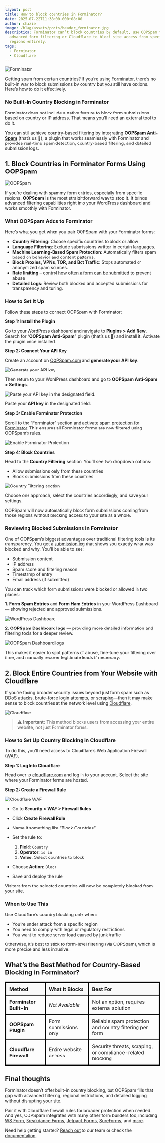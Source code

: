 ```yaml
---
layout: post
title: How to block countries in Forminator?
date: 2025-07-22T11:38:00.000+08:00
author: chazie
image: /blog/assets/posts/header_forminator.jpg
description: Forminator can’t block countries by default, use OOPSpam for
  advanced form filtering or Cloudflare to block site access from specific
  regions entirely.
tags:
  - Forminator
  - Cloudflare
---
```

![Forminator](/blog/assets/posts/formidable-forms-home.png "Forminator")

Getting spam from certain countries? If you’re using [Forminator](https://wordpress.org/plugins/forminator/), there’s no built-in way to block submissions by country but you still have options. Here’s how to do it effectively.

### **No Built-In Country Blocking in Forminator**

Forminator does not include a native feature to block form submissions based on country or IP address. That means you’ll need an external tool to do it.

You can still achieve country-based filtering by integrating **[OOPSpam Anti-Spam](https://wordpress.org/plugins/oopspam-anti-spam/)** (that’s us 👋), a plugin that works seamlessly with Forminator and provides real-time spam detection, country-based filtering, and detailed submission logs.

## **1. Block Countries in Forminator Forms Using OOPSpam**

![OOPSpam](/blog/assets/posts/oopspam-anti-spam-overview.png "OOPSpam")

If you’re dealing with spammy form entries, especially from specific regions, **[OOPSpam](https://www.oopspam.com/)** is the most straightforward way to stop it. It brings advanced filtering capabilities right into your WordPress dashboard and works smoothly with Forminator.

### **What OOPSpam Adds to Forminator**

Here’s what you get when you pair OOPSpam with your Forminator forms:

* **Country Filtering**: Choose specific countries to block or allow.
* **Language Filtering**: Exclude submissions written in certain languages.
* **Machine Learning-Based Spam Protection**: Automatically filters spam based on behavior and content patterns.
* **Block Proxies, VPNs, TOR, and Bot Traffic**: Stops automated or anonymized spam sources.
* **Rate limiting** – control [how often a form can be submitted](https://www.oopspam.com/blog/protecting-forms-with-rate-limiting-in-wordpress-using-oopspam) to prevent abuse
* **Detailed Logs**: Review both blocked and accepted submissions for transparency and tuning.

### **How to Set It Up**

Follow these steps to connect [OOPSpam with Forminator](https://www.oopspam.com/integrations/spam-protection-for-formidable):

**Step 1: Install the Plugin**

Go to your WordPress dashboard and navigate to **Plugins > Add New**. Search for “**OOPSpam Anti-Spam**” plugin (that’s us 👋) and install it. Activate the plugin once installed.

**Step 2: Connect Your API Key**

Create an account on [OOPSpam.com](https://app.oopspam.com/Identity/Account/Register) and **generate your API key**.

![Generate your API key](/blog/assets/posts/oopspam-dashboard-api.png "Generate your API key")

![](<>)Then return to your WordPress dashboard and go to **OOPSpam Anti-Spam > Settings**.

![Paste your API key in the designated field.](/blog/assets/posts/oopspam-api-key.png "Paste your API key in the designated field.")

![](<>)Paste your **API key** in the designated field.

**Step 3: Enable Forminator Protection**

Scroll to the “Forminator” section and activate [spam protection for Forminator](https://www.oopspam.com/blog/spam-protection-for-formidable). This ensures all Forminator forms are now filtered using OOPSpam’s rules.

![Enable Forminator Protection](/blog/assets/posts/formidable-forms-spam-protection.png "Enable Forminator Protection")

![](<>)**Step 4: Block Countries**

Head to the **Country Filtering** section. You’ll see two dropdown options:

* Allow submissions only from these countries
* Block submissions from these countries

![Country Filtering section](/blog/assets/posts/country-filtering-settings.png "Country Filtering section")

![](<>)Choose one approach, select the countries accordingly, and save your settings.

OOPSpam will now automatically block form submissions coming from those regions without blocking access to your site as a whole.

### **Reviewing Blocked Submissions in Forminator**

One of OOPSpam’s biggest advantages over traditional filtering tools is its transparency. You get a [submission log](https://help.oopspam.com/wordpress/form-entries/) that shows you exactly what was blocked and why. You’ll be able to see:

* Submission content
* IP address
* Spam score and filtering reason
* Timestamp of entry
* Email address (if submitted)

You can track which form submissions were blocked or allowed in two places:

**1. Form Spam Entries** and **Form Ham Entries** in your WordPress Dashboard — showing rejected and approved submissions.

![WordPress Dashboard ](/blog/assets/posts/form-spam-entries-oopspam.png "WordPress Dashboard ")

![](<>)**2. OOPSpam Dashboard logs** — providing more detailed information and filtering tools for a deeper review.

![OOPSpam Dashboard logs](/blog/assets/posts/screenshot-1.png "OOPSpam Dashboard logs")

![](<>)This makes it easier to spot patterns of abuse, fine-tune your filtering over time, and manually recover legitimate leads if necessary.

## **2. Block Entire Countries from Your Website with Cloudflare**

If you’re facing broader security issues beyond just form spam such as DDoS attacks, brute-force login attempts, or scraping—then it may make sense to block countries at the network level using [Cloudflare](https://www.cloudflare.com/).

![Cloudflare](/blog/assets/posts/cloudflare-homepage.png "Cloudflare")

> ![](<>)⚠️ **Important:** This method blocks users from accessing your entire website, not just Forminator forms.

### **How to Set Up Country Blocking in Cloudflare**

To do this, you’ll need access to Cloudflare’s Web Application Firewall ([WAF](https://www.cloudflare.com/application-services/products/waf/)).

**Step 1: Log Into Cloudflare**

Head over to [cloudflare.com](https://dash.cloudflare.com/login) and log in to your account. Select the site where your Forminator forms are hosted.

**Step 2: Create a Firewall Rule**

![Cloudflare WAF](/blog/assets/posts/blocking-countries-in-cloudflare.png "Cloudflare WAF")

* ![](<>)Go to **Security > WAF > Firewall Rules**
* Click **Create Firewall Rule**
* Name it something like “Block Countries”
* Set the rule to:

  1. **Field**: `Country`
  2. **Operator**: `is in`
  3. **Value**: Select countries to block
* Choose **Action**: `Block`
* Save and deploy the rule

Visitors from the selected countries will now be completely blocked from your site.

### **When to Use This**

Use Cloudflare’s country blocking only when:

* You’re under attack from a specific region
* You need to comply with legal or regulatory restrictions
* You want to reduce server load caused by junk traffic

Otherwise, it’s best to stick to form-level filtering (via OOPSpam), which is more precise and less intrusive.

## **What’s the Best Method for Country-Based Blocking in Forminator?**

<style>
  table {
    border: 2px solid black;
    border-collapse: collapse;
    width: 100%;
  }
  th, td {
    border: 2px solid black;
    padding: 10px;
    text-align: left;
  }
  th {
    background-color: #f9f9f9;
    font-weight: bold;
  }
  td:first-child {
    font-weight: bold;
  }
  .italic {
    font-style: italic;
  }
</style>

<table>
  <thead>
    <tr>
      <th>Method</th>
      <th>What It Blocks</th>
      <th>Best For</th>
    </tr>
  </thead>
  <tbody>
    <tr>
      <td>Forminator Built-In</td>
      <td class="italic">Not Available</td>
      <td>Not an option, requires external solution</td>
    </tr>
    <tr>
      <td>OOPSpam Plugin</td>
      <td>Form submissions only</td>
      <td>Reliable spam protection and country filtering per form</td>
    </tr>
    <tr>
      <td>Cloudflare Firewall</td>
      <td>Entire website access</td>
      <td>Security threats, scraping, or compliance-related blocking</td>
    </tr>
  </tbody>
</table>

## **Final thoughts**

Forminator doesn’t offer built-in country blocking, but OOPSpam fills that gap with advanced filtering, regional restrictions, and detailed logging without disrupting your site.

Pair it with Cloudflare firewall rules for broader protection when needed. And yes, OOPSpam integrates with many other form builders too, including [WS Form](https://www.oopspam.com/blog/how-to-block-countries-in-ws-form), [Breakdance Forms](https://www.oopspam.com/blog/how-to-block-countries-in-breakdance-forms), [Jetpack Forms](https://www.oopspam.com/blog/how-to-block-countries-in-jetpack-forms), [SureForms](https://www.oopspam.com/blog/how-to-block-countries-in-sureforms), and [more](https://wordpress.org/plugins/oopspam-anti-spam/).

Need help getting started? [Reach out](https://www.oopspam.com/#contact) to our team or check the [documentation](https://www.oopspam.com/help).
